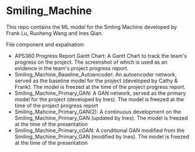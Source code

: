 # Smiling_Machine
This repo contains the ML model for the Smling Machine developed by Frank Lu, Ruoheng Wang and Ines Qian. 

File component and expalnation:
* APS360 Progress Report Gantt Chart: A Gantt Chart to track the team's progress on the project. The screenshot of which is used as an evidence in the team's project progress report.
* Smiling_Machine_Baseline_Autoencoder: An autoencoder network, served as the baseline model for the project (developed by Cathy & Frank). The model is freezed at the time of the project progress report. 
* Smiling_Machine_Primary_GAN: A GAN network, served as the primary model for the project (developed by Ines). The model is freezed at the time of the project progress report 
* Smiling_Mahcine_Primary_GAN(2): A continuous development on the Smiling_Machine_Primary_GAN (updated by Ines). The model is freezed at the time of the presentation 
* Smiling_Machine_Primary_cGAN: A conditional GAN modified from the Smiling_Machine_Primary_GAN (modified by Ines). The model is freezed at the time of the presentation 
